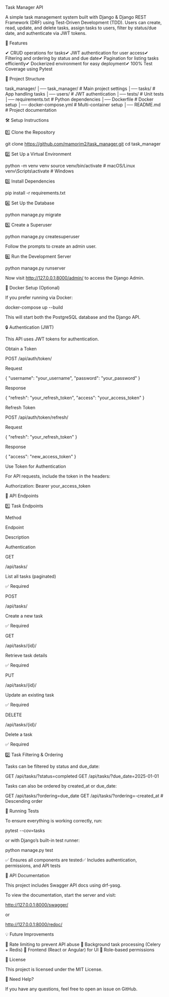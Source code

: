 Task Manager API

A simple task management system built with Django & Django REST Framework (DRF) using Test-Driven Development (TDD). Users can create, read, update, and delete tasks, assign tasks to users, filter by status/due date, and authenticate via JWT tokens.

🚀 Features

✔ CRUD operations for tasks✔ JWT authentication for user access✔ Filtering and ordering by status and due date✔ Pagination for listing tasks efficiently✔ Dockerized environment for easy deployment✔ 100% Test Coverage using Pytest

📂 Project Structure

task_manager/
│── task_manager/       # Main project settings
│── tasks/              # App handling tasks
│── users/              # JWT authentication
│── tests/              # Unit tests
│── requirements.txt    # Python dependencies
│── Dockerfile          # Docker setup
│── docker-compose.yml  # Multi-container setup
│── README.md           # Project documentation

🛠️ Setup Instructions

1️⃣ Clone the Repository

git clone https://github.com/mamorim2/task_manager.git
cd task_manager

2️⃣ Set Up a Virtual Environment

python -m venv venv
source venv/bin/activate  # macOS/Linux
venv\Scripts\activate     # Windows

3️⃣ Install Dependencies

pip install -r requirements.txt

4️⃣ Set Up the Database

python manage.py migrate

5️⃣ Create a Superuser

python manage.py createsuperuser

Follow the prompts to create an admin user.

6️⃣ Run the Development Server

python manage.py runserver

Now visit http://127.0.0.1:8000/admin/ to access the Django Admin.

🐳 Docker Setup (Optional)

If you prefer running via Docker:

docker-compose up --build

This will start both the PostgreSQL database and the Django API.

🔒 Authentication (JWT)

This API uses JWT tokens for authentication.

Obtain a Token

POST /api/auth/token/

Request

{
  "username": "your_username",
  "password": "your_password"
}

Response

{
  "refresh": "your_refresh_token",
  "access": "your_access_token"
}

Refresh Token

POST /api/auth/token/refresh/

Request

{
  "refresh": "your_refresh_token"
}

Response

{
  "access": "new_access_token"
}

Use Token for Authentication

For API requests, include the token in the headers:

Authorization: Bearer your_access_token

📀 API Endpoints

1️⃣ Task Endpoints

Method

Endpoint

Description

Authentication

GET

/api/tasks/

List all tasks (paginated)

✅ Required

POST

/api/tasks/

Create a new task

✅ Required

GET

/api/tasks/{id}/

Retrieve task details

✅ Required

PUT

/api/tasks/{id}/

Update an existing task

✅ Required

DELETE

/api/tasks/{id}/

Delete a task

✅ Required

2️⃣ Task Filtering & Ordering

Tasks can be filtered by status and due_date:

GET /api/tasks/?status=completed
GET /api/tasks/?due_date=2025-01-01

Tasks can also be ordered by created_at or due_date:

GET /api/tasks/?ordering=due_date
GET /api/tasks/?ordering=-created_at  # Descending order

🧠 Running Tests

To ensure everything is working correctly, run:

pytest --cov=tasks

or with Django’s built-in test runner:

python manage.py test

✅ Ensures all components are tested✅ Includes authentication, permissions, and API tests

📖 API Documentation

This project includes Swagger API docs using drf-yasg.

To view the documentation, start the server and visit:

http://127.0.0.1:8000/swagger/

or

http://127.0.0.1:8000/redoc/

💡 Future Improvements

🔹 Rate limiting to prevent API abuse
🔹 Background task processing (Celery + Redis)
🔹 Frontend (React or Angular) for UI
🔹 Role-based permissions

📝 License

This project is licensed under the MIT License.

💬 Need Help?

If you have any questions, feel free to open an issue on GitHub.

